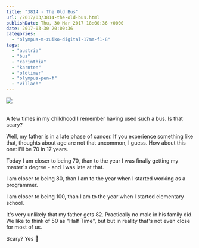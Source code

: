 ```yaml
---
title: "3814 - The Old Bus"
url: /2017/03/3814-the-old-bus.html
publishDate: Thu, 30 Mar 2017 18:00:36 +0000
date: 2017-03-30 20:00:36
categories: 
  - "olympus-m-zuiko-digital-17mm-f1-8"
tags: 
  - "austria"
  - "bus"
  - "carinthia"
  - "karnten"
  - "oldtimer"
  - "olympus-pen-f"
  - "villach"
---
```

<div class="container">
<div class="center"><a target="_blank" href="https://d25zfm9zpd7gm5.cloudfront.net/1200x1200/2016/20160924_133736_lr.jpg"><img class="webfeedsFeaturedVisual" src="https://d25zfm9zpd7gm5.cloudfront.net/0600x0600/2016/20160924_133736_lr.jpg" /></a></div>
</div>
<br />

A few times in my childhood I remember having used such a bus. Is that scary?

<a target="_blank" href="https://d25zfm9zpd7gm5.cloudfront.net/1200x1200/2016/20160924_133715_lr.jpg"><img style="margin: 0pt 0px 0pt 10px; float: right;" src="https://d25zfm9zpd7gm5.cloudfront.net/0150x0150/2016/20160924_133715_lr.jpg" alt="" border="0" /></a> Well, my father is in a late phase of cancer. If you experience something like that, thoughts about age are not that uncommon, I guess. How about this one: I'll be 70 in 17 years. 

Today I am closer to being 70, than to the year I was finally getting my master's degree - and I was late at that.

I am closer to being 80, than I am to the year when I started working as a programmer.

I am closer to being 100, than I am to the year when I started elementary school.

It's very unlikely that my father gets 82. Practically no male in his family did. We like to think of 50 as "Half Time", but but in reality that's not even close for most of us.

Scary? Yes 🙂
